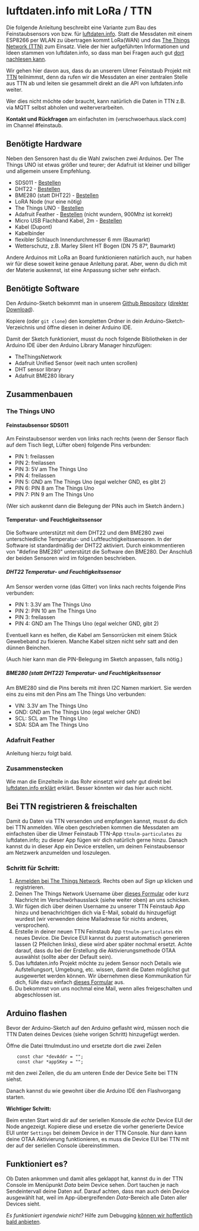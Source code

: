 # luftdaten.info mit LoRa / TTN

Die folgende Anleitung beschreibt eine Variante zum Bau des Feinstaubsensors
von bzw. für [luftdaten.info](http://luftdaten.info).
Statt die Messdaten mit einem ESP8266 per WLAN zu übertragen kommt LoRa(WAN) und
das [The Things Network (TTN)](https://www.thethingsnetwork.org) zum Einsatz.
Viele der hier aufgeführten Informationen und Ideen stammen von
luftdaten.info, so dass man bei Fragen auch gut [dort nachlesen kann](http://luftdaten.info/feinstaubsensor-bauen/).

Wir gehen hier davon aus, dass du an unserem Ulmer
Feinstaub Projekt mit [TTN](https://www.thethingsnetwork.org/community/ulm/)
teilnimmst, denn da rufen wir die Messdaten an einer zentralen
Stelle aus TTN ab und leiten sie gesammelt direkt an die API von
luftdaten.info weiter.

Wer dies nicht möchte oder braucht, kann natürlich die Daten in TTN z.B.
via MQTT selbst abholen und weiterverarbeiten.

**Kontakt und Rückfragen** am einfachsten im (verschwoerhaus.slack.com)
im Channel #feinstaub.


## Benötigte Hardware

Neben den Sensoren hast du die Wahl zwischen zwei Arduinos.
Der The Things UNO ist etwas größer und teurer; der Adafruit
ist kleiner und billiger und allgemein unsere Empfehlung.

* SDS011 - [Bestellen](http://de.aliexpress.com/wholesale?site=deu&SortType=price_asc&shipCountry=de&SearchText=sds011&CatId=523)
* DHT22 - [Bestellen](http://de.aliexpress.com/wholesale?site=deu&SortType=price_asc&shipCountry=de&SearchText=dht22&CatId=523)
* BME280 (statt DHT22) - [Bestellen](de.aliexpress.com/wholesale?site=deu&SortType=price_asc&shipCountry=de&SearchText=bme280&CatId=523)
* LoRA Node (nur eine nötig)
 * The Things UNO - [Bestellen](https://shop.thethingsnetwork.com/index.php/product/the-things-uno/)
 * Adafruit Feather - [Bestellen](http://www.exp-tech.de/adafruit-feather-m0-with-rfm95-lora-radio-900mhz) (nicht wundern, 900Mhz ist korrekt)
* Micro USB Flachband Kabel, 2m - [Bestellen](https://www.amazon.de/s/?field-keywords=micro+usb+flachbandkabel+2m)
* Kabel (Dupont)
* Kabelbinder
* flexibler Schlauch Innendurchmesser 6 mm (Baumarkt)
* Wetterschutz, z.B. Marley Silent HT Bogen (DN 75 87°, Baumarkt)

Andere Arduinos mit LoRa an Board funktionieren natürlich auch, nur
haben wir für diese soweit keine genaue Anleitung parat. Aber, wenn du
dich mit der Materie auskennst, ist eine Anpassung sicher sehr einfach.


## Benötigte Software

Den Arduino-Sketch bekommt man in unserem [Github Repository](https://github.com/verschwoerhaus/ttn-ulm-feinstaub)
 ([direkter Download](https://github.com/verschwoerhaus/ttn-ulm-feinstaub/archive/master.zip)).

Kopiere (oder `git clone`) den kompletten Ordner in dein Arduino-Sketch-Verzeichnis
und öffne diesen in deiner Arduino IDE.

Damit der Sketch funktioniert, musst du noch folgende Bibliotheken in
der Arduino IDE über den Arduino Library Manager hinzufügen:

* TheThingsNetwork
* Adafruit Unified Sensor (weit nach unten scrollen)
* DHT sensor library
* Adafruit BME280 library


## Zusammenbauen

### The Things UNO

#### Feinstaubsensor SDS011

Am Feinstaubsensor werden von links nach rechts (wenn der Sensor flach
auf dem Tisch liegt, Lüfter oben) folgende Pins verbunden:

* PIN 1: freilassen
* PIN 2: freilassen
* PIN 3: 5V am The Things Uno
* PIN 4: freilassen
* PIN 5: GND am The Things Uno (egal welcher GND, es gibt 2)
* PIN 6: PIN 8 am The Things Uno
* PIN 7: PIN 9 am The Things Uno

(Wer sich auskennt dann die Belegung der PINs auch im Sketch ändern.)

#### Temperatur- und Feuchtigkeitssensor

Die Software unterstützt mit dem DHT22 und dem BME280 zwei unterschiedliche
Temperatur- und Luftfeuchtigkeitssensoren. In der Software ist standardmäßig
der DHT22 aktiviert. Durch einkommentieren von "#define BME280" unterstützt
die Software den BME280. Der Anschluß der beiden Sensoren wird im folgenden
beschrieben.

##### DHT22 Temperatur- und Feuchtigkeitssensor

Am Sensor werden vorne (das Gitter) von links nach rechts folgende Pins
verbunden:

* PIN 1: 3.3V am The Things Uno
* PIN 2: PIN 10 am The Things Uno
* PIN 3: freilassen
* PIN 4: GND am The Things Uno (egal welcher GND, gibt 2)

Eventuell kann es helfen, die Kabel am Sensorrücken mit einem Stück
Gewebeband zu fixieren. Manche Kabel sitzen nicht sehr satt and den
dünnen Beinchen.

(Auch hier kann man die PIN-Belegung im Sketch anpassen, falls nötig.)

##### BME280 (statt DHT22) Temperatur- und Feuchtigkeitssensor

Am BME280 sind die Pins bereits mit ihren I2C Namen markiert. Sie werden
eins zu eins mit den Pins am The Things Uno verbunden:

* VIN: 3.3V am The Things Uno
* GND: GND am The Things Uno (egal welcher GND)
* SCL: SCL am The Things Uno
* SDA: SDA am The Things Uno



### Adafruit Feather

Anleitung hierzu folgt bald.


### Zusammenstecken

Wie man die Einzelteile in das Rohr einsetzt wird sehr gut direkt
bei [luftdaten.info erklärt](http://luftdaten.info/feinstaubsensor-bauen/#komponenten-zusammenbau)
erklärt. Besser könnten wir das hier auch nicht.


## Bei TTN registrieren & freischalten

Damit du Daten via TTN versenden und empfangen kannst, musst
du dich bei TTN anmelden.
Wie oben geschrieben kommen die Messdaten am einfachsten über die Ulmer
Feinstaub TTN-App `ttnulm-particulates` zu luftdaten.info; zu dieser App
fügen wir dich natürlich gerne hinzu. Danach kannst du in dieser App
ein Device erstellen, um deinen Feinstaubsensor am Netzwerk anzumelden
und loszulegen.

### Schritt für Schritt:

1. [Anmelden bei The Things Network](https://www.thethingsnetwork.org/).
Rechts oben auf *Sign up* klicken und registrieren.
2. Deinen The Things Network Username über [dieses Formular](TODO) oder
 kurz Nachricht im Verschwörhausslack (siehe weiter oben) an uns schicken.
3. Wir fügen dich über deinen Username zu unserer TTN Feinstaub App hinzu
und benachrichtigen dich via E-Mail, sobald du hinzugefügt wurdest (wir
verwenden deine Mailadresse für nichts anderes, versprochen).
4. Erstelle in deiner neuen TTN Feinstaub App `ttnulm-particulates` ein
neues Device. Die Device EUI kannst du zuerst automatisch generieren
lassen (2 Pfeilchen links), diese wird aber später nochmal ersetzt.
Achte darauf, dass du bei der Erstellung die Aktivierungsmethode OTAA
auswählst (sollte aber der Default sein).
5. Das luftdaten.info Projekt möchte zu jedem Sensor noch Details wie
Aufstellungsort, Umgebung, etc. wissen, damit die Daten möglichst gut
ausgewertet werden können. Wir übernehmen diese Kommunikation für dich,
fülle dazu einfach [dieses Formular](TODO) aus.
6. Du bekommst von uns nochmal eine Mail, wenn alles freigeschalten und
abgeschlossen ist.


## Arduino flashen

Bevor der Arduino-Sketch auf den Arduino geflasht wird,
müssen noch die TTN Daten deines Devices (siehe vorigen Schritt)
hinzugefügt werden.

Öffne die Datei ttnulmdust.ino und ersetzte dort die zwei Zeilen
```
    const char *devAddr = "";
    const char *appSKey = "";
```
mit den zwei Zeilen, die du am unteren Ende der Device Seite bei TTN
siehst.

Danach kannst du wie gewohnt über die Arduino IDE den Flashvorgang starten.

**Wichtiger Schritt:**

Beim ersten Start wird dir auf der seriellen Konsole die *echte* Device EUI
der Node angezeigt. Kopiere diese und ersetze die vorher generierte Device EUI
unter `Settings` bei deinem Device in der TTN Console. Nur dann kann deine OTAA Aktivierung funktionieren, es muss
die Device EUI bei TTN mit der auf der seriellen Console übereinstimmen.


## Funktioniert es?

Ob Daten ankommen und damit alles geklappt hat, kannst du in der TTN Console
im Menüpunkt *Data* beim Device sehen. Dort tauchen je nach Sendeintervall deine
Daten auf. Darauf achten, dass man auch dein Device ausgewählt hat, weil
 im App-übergreifenden *Data*-Bereich alle Daten aller Devices sieht.

*Es funktioniert irgendwie nicht?* Hilfe zum Debugging [können wir hoffentlich bald anbieten](TODO).
